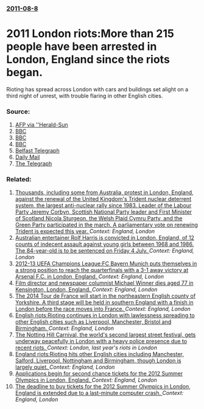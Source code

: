 ### [2011-08-8](/news/2011/08/8/index.md)

# 2011 London riots:More than 215  people have been arrested in London, England since the riots began. 

Rioting has spread across London with cars and buildings set alight on a third night of unrest, with trouble flaring in other English cities.


### Source:

1. [AFP via ''Herald-Sun](http://www.heraldsun.com.au/news/world/london-burns-as-215-arrested-for-rioting/story-e6frf7lf-1226111344710)
2. [BBC](http://www.bbc.co.uk/news/uk-14449675)
3. [BBC](http://www.bbc.co.uk/news/uk-england-birmingham-14452468)
4. [BBC](http://www.bbc.co.uk/news/uk-england-london-14450248)
5. [Belfast Telegraph](http://www.belfasttelegraph.co.uk/news/local-national/uk/100-arrests-after-riots-and-looting-16033689.html)
6. [Daily Mail](http://www.dailymail.co.uk/news/article-2023554/LONDON-RIOTS-Third-night-violence-police-consider-banning-Notting-Hill-carnival.html)
7. [The Telegraph](http://www.telegraph.co.uk/news/uknews/crime/8689570/London-riots-Boris-Johnson-agrees-to-return-to-London.html)

### Related:

1. [Thousands, including some  from Australia, protest in London, England, against the  renewal of the United Kingdom's Trident nuclear deterrent system, the largest anti-nuclear rally since 1983. Leader of the Labour Party Jeremy Corbyn, Scottish National Party leader and First Minister of Scotland Nicola Sturgeon, the Welsh Plaid Cymru Party, and the Green Party participated in the march. A parliamentary vote on renewing Trident is expected this year. ](/news/2016/02/27/thousands-including-some-from-australia-protest-in-london-england-against-the-renewal-of-the-united-kingdom-s-trident-nuclear-deterren.md) _Context: England, London_
2. [Australian entertainer Rolf Harris is convicted in London, England, of 12 counts of indecent assault against young girls between 1968 and 1986. The 84-year-old is to be sentenced on Friday 4 July. ](/news/2014/06/30/australian-entertainer-rolf-harris-is-convicted-in-london-england-of-12-counts-of-indecent-assault-against-young-girls-between-1968-and-19.md) _Context: England, London_
3. [2012-13 UEFA Champions League:FC Bayern Munich puts themselves in a strong position to reach the quarterfinals with a 3-1 away victory at Arsenal F.C. in London, England. ](/news/2013/02/19/2012a13-uefa-champions-league-pfc-bayern-munich-puts-themselves-in-a-strong-position-to-reach-the-quarterfinals-with-a-3a1-away-victory.md) _Context: England, London_
4. [Film director and newspaper columnist Michael Winner dies aged 77 in Kensington, London, England. ](/news/2013/01/21/film-director-and-newspaper-columnist-michael-winner-dies-aged-77-in-kensington-london-england.md) _Context: England, London_
5. [The 2014 Tour de France will start in the northeastern English county of Yorkshire. A third stage will be held in southern England with a finish in London before the race moves into France. ](/news/2012/12/14/the-2014-tour-de-france-will-start-in-the-northeastern-english-county-of-yorkshire-a-third-stage-will-be-held-in-southern-england-with-a-fi.md) _Context: England, London_
6. [English riots:Rioting continues in London with lawlessness spreading to other English cities such as Liverpool, Manchester, Bristol and Birmingham. ](/news/2011/08/9/english-riots-prioting-continues-in-london-with-lawlessness-spreading-to-other-english-cities-such-as-liverpool-manchester-bristol-and-bir.md) _Context: England, London_
7. [The Notting Hill Carnival, the world's second largest street festival, gets underway peacefully in London with a heavy police presence due to recent riots. ](/news/2011/08/28/the-notting-hill-carnival-the-world-s-second-largest-street-festival-gets-underway-peacefully-in-london-with-a-heavy-police-presence-due-t.md) _Context: London, last year's riots in London_
8. [England riots:Rioting hits other English cities including Manchester, Salford, Liverpool, Nottingham and Birmingham, though London is largely quiet. ](/news/2011/08/10/england-riots-prioting-hits-other-english-cities-including-manchester-salford-liverpool-nottingham-and-birmingham-though-london-is-large.md) _Context: England, London_
9. [Applications begin for second chance tickets for the 2012 Summer Olympics in London, England. ](/news/2011/06/24/applications-begin-for-second-chance-tickets-for-the-2012-summer-olympics-in-london-england.md) _Context: England, London_
10. [The deadline to buy tickets for the 2012 Summer Olympics in London, England is extended due to a last-minute computer crash. ](/news/2011/04/26/the-deadline-to-buy-tickets-for-the-2012-summer-olympics-in-london-england-is-extended-due-to-a-last-minute-computer-crash.md) _Context: England, London_
